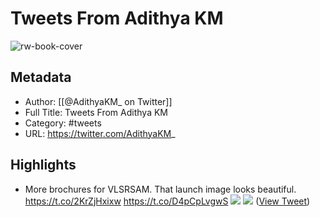 # Tweets From Adithya KM

![rw-book-cover](https://pbs.twimg.com/profile_images/1714365621755133955/PQRxuq9o.jpg)

## Metadata
- Author: [[@AdithyaKM_ on Twitter]]
- Full Title: Tweets From Adithya KM
- Category: #tweets
- URL: https://twitter.com/AdithyaKM_

## Highlights
- More brochures for VLSRSAM. That launch image looks beautiful. https://t.co/2KrZjHxixw https://t.co/D4pCpLvgwS
  ![](https://pbs.twimg.com/media/Ff4YdnzVQAAebNV.jpg)
  ![](https://pbs.twimg.com/media/Ff4YeLaVQAEGmdv.jpg) ([View Tweet](https://twitter.com/AdithyaKM_/status/1584731033882497024))
